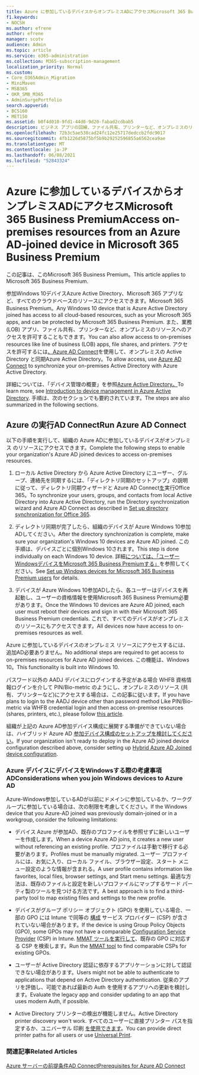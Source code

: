 ```yaml
---
title: Azure に参加しているデバイスからオンプレミスADにアクセスMicrosoft 365 Business
f1.keywords:
- NOCSH
ms.author: efrene
author: efrene
manager: scotv
audience: Admin
ms.topic: article
ms.service: o365-administration
ms.collection: M365-subscription-management
localization_priority: Normal
ms.custom:
- Core_O365Admin_Migration
- MiniMaven
- MSB365
- OKR_SMB_M365
- AdminSurgePortfolio
search.appverid:
- BCS160
- MET150
ms.assetid: b0f4d010-9fd1-44d0-9d20-fabad2cdbab5
description: ビジネス アプリの回線、ファイル共有、プリンターなど、オンプレミスのリソースにアクセスする方法について、Azure Active DirectoryデバイスWindows 10します。
ms.openlocfilehash: 72b3c5ae538cad24fc12e25717dedccb2fdc9017
ms.sourcegitcommit: 4fb1226d5875bf5b9b29252596855a6562cea9ae
ms.translationtype: MT
ms.contentlocale: ja-JP
ms.lasthandoff: 06/08/2021
ms.locfileid: "52843324"
---
```

# <a name="access-on-premises-resources-from-an-azure-ad-joined-device-in-microsoft-365-business-premium"></a><span data-ttu-id="dbca3-103">Azure に参加しているデバイスからオンプレミスADにアクセスMicrosoft 365 Business Premium</span><span class="sxs-lookup"><span data-stu-id="dbca3-103">Access on-premises resources from an Azure AD-joined device in Microsoft 365 Business Premium</span></span>

<span data-ttu-id="dbca3-104">この記事は、このMicrosoft 365 Business Premium。</span><span class="sxs-lookup"><span data-stu-id="dbca3-104">This article applies to Microsoft 365 Business Premium.</span></span>

<span data-ttu-id="dbca3-105">参加Windows 10デバイスAzure Active Directory、Microsoft 365 アプリなど、すべてのクラウドベースのリソースにアクセスできます。Microsoft 365 Business Premium。</span><span class="sxs-lookup"><span data-stu-id="dbca3-105">Any Windows 10 device that is Azure Active Directory joined has access to all cloud-based resources, such as your Microsoft 365 apps, and can be protected by Microsoft 365 Business Premium.</span></span> <span data-ttu-id="dbca3-106">また、業務 (LOB) アプリ、ファイル共有、プリンターなど、オンプレミスのリソースへのアクセスを許可することもできます。</span><span class="sxs-lookup"><span data-stu-id="dbca3-106">You can also allow access to on-premises resources like line of business (LOB) apps, file shares, and printers.</span></span> <span data-ttu-id="dbca3-107">アクセスを許可するには[、Azure AD Connect](/azure/active-directory/connect/active-directory-aadconnect)を使用して、オンプレミスの Active Directory と同期Azure Active Directory。</span><span class="sxs-lookup"><span data-stu-id="dbca3-107">To allow access, use [Azure AD Connect](/azure/active-directory/connect/active-directory-aadconnect) to synchronize your on-premises Active Directory with Azure Active Directory.</span></span>

<span data-ttu-id="dbca3-108">詳細については、「デバイス管理の概要」を参照[Azure Active Directory。](/azure/active-directory/device-management-introduction)</span><span class="sxs-lookup"><span data-stu-id="dbca3-108">To learn more, see [Introduction to device management in Azure Active Directory](/azure/active-directory/device-management-introduction).</span></span>
<span data-ttu-id="dbca3-109">手順は、次のセクションでも要約されています。</span><span class="sxs-lookup"><span data-stu-id="dbca3-109">The steps are also summarized in the following sections.</span></span>

## <a name="run-azure-ad-connect"></a><span data-ttu-id="dbca3-110">Azure の実行AD Connect</span><span class="sxs-lookup"><span data-stu-id="dbca3-110">Run Azure AD Connect</span></span>

<span data-ttu-id="dbca3-111">以下の手順を実行して、組織の Azure ADに参加しているデバイスがオンプレミス のリソースにアクセスできます。</span><span class="sxs-lookup"><span data-stu-id="dbca3-111">Complete the following steps to enable your organization's Azure AD joined devices to access on-premises resources.</span></span>

1. <span data-ttu-id="dbca3-112">ローカル Active Directory から Azure Active Directory にユーザー、グループ、連絡先を同期するには、「ディレクトリ同期のセットアップ」の説明に従って、ディレクトリ同期ウィザードと Azure AD Connect[を](../enterprise/set-up-directory-synchronization.md)実行Office 365。</span><span class="sxs-lookup"><span data-stu-id="dbca3-112">To synchronize your users, groups, and contacts from local Active Directory into Azure Active Directory, run the Directory synchronization wizard and Azure AD Connect as described in [Set up directory synchronization for Office 365](../enterprise/set-up-directory-synchronization.md).</span></span>

2. <span data-ttu-id="dbca3-113">ディレクトリ同期が完了したら、組織のデバイスが Azure Windows 10参加ADしてください。</span><span class="sxs-lookup"><span data-stu-id="dbca3-113">After the directory synchronization is complete, make sure your organization's Windows 10 devices are Azure AD joined.</span></span> <span data-ttu-id="dbca3-114">この手順は、デバイスごとに個別Windows 10されます。</span><span class="sxs-lookup"><span data-stu-id="dbca3-114">This step is done individually on each Windows 10 device.</span></span> <span data-ttu-id="dbca3-115">詳細[については、「ユーザー WindowsデバイスをMicrosoft 365 Business Premiumする」](set-up-windows-devices.md)を参照してください。</span><span class="sxs-lookup"><span data-stu-id="dbca3-115">See [Set up Windows devices for Microsoft 365 Business Premium users](set-up-windows-devices.md) for details.</span></span>

3. <span data-ttu-id="dbca3-116">デバイスが Azure Windows 10参加ADしたら、各ユーザーはデバイスを再起動し、ユーザーの資格情報を使用Microsoft 365 Business Premium必要があります。</span><span class="sxs-lookup"><span data-stu-id="dbca3-116">Once the Windows 10 devices are Azure AD joined, each user must reboot their devices and sign in with their Microsoft 365 Business Premium credentials.</span></span> <span data-ttu-id="dbca3-117">これで、すべてのデバイスがオンプレミスのリソースにもアクセスできます。</span><span class="sxs-lookup"><span data-stu-id="dbca3-117">All devices now have access to on-premises resources as well.</span></span>

<span data-ttu-id="dbca3-118">Azure に参加しているデバイスのオンプレミス リソースにアクセスするには、追加AD必要ありません。</span><span class="sxs-lookup"><span data-stu-id="dbca3-118">No additional steps are required to get access to on-premises resources for Azure AD joined devices.</span></span> <span data-ttu-id="dbca3-119">この機能は、Windows 10。</span><span class="sxs-lookup"><span data-stu-id="dbca3-119">This functionality is built into Windows 10.</span></span>

<span data-ttu-id="dbca3-120">パスワード以外の AADJ デバイスにログインする予定がある場合 WHFB 資格情報ログインを介して PIN/Bio-metric のようにし、オンプレミスのリソース (共有、プリンターなど)[](/windows/security/identity-protection/hello-for-business/hello-hybrid-aadj-sso-base)にアクセスする場合は、この記事に従います。</span><span class="sxs-lookup"><span data-stu-id="dbca3-120">If you have plans to login to the AADJ device other than password method Like PIN/Bio-metric via WHFB credential login and then access on-premise resources (shares, printers, etc.), please follow [this article](/windows/security/identity-protection/hello-for-business/hello-hybrid-aadj-sso-base).</span></span>

<span data-ttu-id="dbca3-121">組織が上記の Azure AD参加デバイス構成に展開する準備ができていない場合は、ハイブリッド Azure AD [参加デバイス構成のセットアップを検討してください](manage-windows-devices.md)。</span><span class="sxs-lookup"><span data-stu-id="dbca3-121">If your organization isn't ready to deploy in the Azure AD joined device configuration described above, consider setting up [Hybrid Azure AD Joined device configuration](manage-windows-devices.md).</span></span>

### <a name="considerations-when-you-join-windows-devices-to-azure-ad"></a><span data-ttu-id="dbca3-122">Azure デバイスにデバイスをWindowsする際の考慮事項AD</span><span class="sxs-lookup"><span data-stu-id="dbca3-122">Considerations when you join Windows devices to Azure AD</span></span>

<span data-ttu-id="dbca3-123">Azure-Windows参加しているADが以前にドメインに参加しているか、ワークグループに参加している場合は、次の制限を考慮してください。</span><span class="sxs-lookup"><span data-stu-id="dbca3-123">If the Windows device that you Azure-AD joined was previously domain-joined or in a workgroup, consider the following limitations:</span></span>

- <span data-ttu-id="dbca3-124">デバイス Azure が参加AD、既存のプロファイルを参照せずに新しいユーザーを作成します。</span><span class="sxs-lookup"><span data-stu-id="dbca3-124">When a device Azure AD joins, it creates a new user without referencing an existing profile.</span></span> <span data-ttu-id="dbca3-125">プロファイルは手動で移行する必要があります。</span><span class="sxs-lookup"><span data-stu-id="dbca3-125">Profiles must be manually migrated.</span></span> <span data-ttu-id="dbca3-126">ユーザー プロファイルには、お気に入り、ローカル ファイル、ブラウザー設定、スタート メニュー設定のような情報が含まれる。</span><span class="sxs-lookup"><span data-stu-id="dbca3-126">A user profile contains information like favorites, local files, browser settings, and Start menu settings.</span></span> <span data-ttu-id="dbca3-127">最適な方法は、既存のファイルと設定を新しいプロファイルにマップするサード パーティ製のツールを見つける方法です。</span><span class="sxs-lookup"><span data-stu-id="dbca3-127">A best approach is to find a third-party tool to map existing files and settings to the new profile.</span></span>

- <span data-ttu-id="dbca3-128">デバイスがグループ ポリシー オブジェクト (GPO) を使用している場合、一部の GPO には Intune で同等の [構成](/windows/configuration/provisioning-packages/how-it-pros-can-use-configuration-service-providers) サービス プロバイダー (CSP) が含されていない場合があります。</span><span class="sxs-lookup"><span data-stu-id="dbca3-128">If the device is using Group Policy Objects (GPO), some GPOs may not have a comparable [Configuration Service Provider](/windows/configuration/provisioning-packages/how-it-pros-can-use-configuration-service-providers) (CSP) in Intune.</span></span> <span data-ttu-id="dbca3-129">[MMAT ツールを実行して](https://www.microsoft.com/download/details.aspx?id=45520)、既存の GPO に対応する CSP を検索します。</span><span class="sxs-lookup"><span data-stu-id="dbca3-129">Run the [MMAT tool](https://www.microsoft.com/download/details.aspx?id=45520) to find comparable CSPs for existing GPOs.</span></span>

- <span data-ttu-id="dbca3-130">ユーザーが Active Directory 認証に依存するアプリケーションに対して認証できない場合があります。</span><span class="sxs-lookup"><span data-stu-id="dbca3-130">Users might not be able to authenticate to applications that depend on Active Directory authentication.</span></span> <span data-ttu-id="dbca3-131">従来のアプリを評価し、可能であれば最新の Auth を使用するアプリへの更新を検討します。</span><span class="sxs-lookup"><span data-stu-id="dbca3-131">Evaluate the legacy app and consider updating to an app that uses modern Auth, if possible.</span></span>

- <span data-ttu-id="dbca3-132">Active Directory プリンターの検出が機能しません。</span><span class="sxs-lookup"><span data-stu-id="dbca3-132">Active Directory printer discovery won't work.</span></span> <span data-ttu-id="dbca3-133">すべてのユーザーに直接プリンター パスを指定するか、ユニバーサル 印刷 [を使用できます](/universal-print/)。</span><span class="sxs-lookup"><span data-stu-id="dbca3-133">You can provide direct printer paths for all users or use [Universal Print](/universal-print/).</span></span>

### <a name="related-articles"></a><span data-ttu-id="dbca3-134">関連記事</span><span class="sxs-lookup"><span data-stu-id="dbca3-134">Related Articles</span></span>

[<span data-ttu-id="dbca3-135">Azure サーバーの前提条件AD Connect</span><span class="sxs-lookup"><span data-stu-id="dbca3-135">Prerequisites for Azure AD Connect</span></span>](/azure/active-directory/hybrid/how-to-connect-install-prerequisites)
